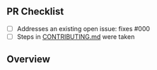 <!-- 👋 Hi, thanks for sending a PR to next-ts-app-template! 💖.
Please fill out all fields below and make sure each item is true and [x] checked.
Otherwise we may not be able to review your PR. -->

## PR Checklist

- [ ] Addresses an existing open issue: fixes #000
- [ ] Steps in [CONTRIBUTING.md](https://github.com/timelessco/next-ts-app-template/blob/main/.github/CONTRIBUTING.md) were taken

## Overview

<!-- Description of what is changed and how the code change does that. -->
